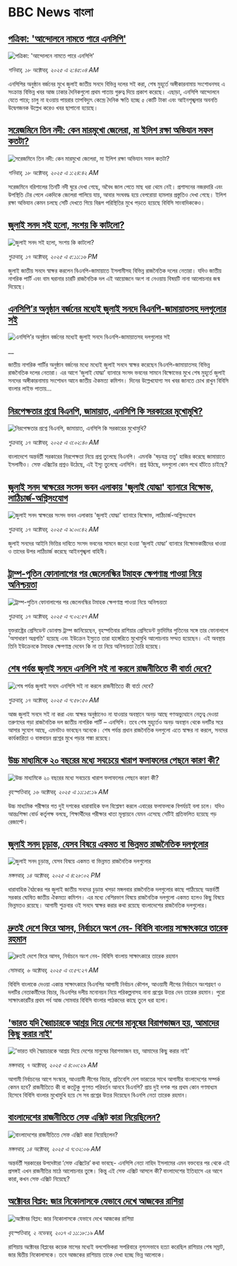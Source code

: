 # BBC News বাংলা## [পত্রিকা: 'আন্দোলনে নামতে পারে এনসিপি'](https://www.bbc.com/bengali/articles/c6293jqynpgo?at_medium=RSS&at_campaign=rss?at_campaign=githubrss)![পত্রিকা: 'আন্দোলনে নামতে পারে এনসিপি'](https://ichef.bbci.co.uk/ace/ws/240/cpsprodpb/e1b1/live/8c17c6b0-abc9-11f0-8d01-f54ba30a7b8d.jpg)_শনিবার, ১৮ অক্টোবর, ২০২৫ এ ২:৪৫:০৪ AM_এনসিপির অনুষ্ঠান বর্জনের মুখে জুলাই জাতীয় সনদে বিভিন্ন দলের সই করা, শেষ মুহূর্তে অঙ্গীকারনামায় সংশোধনসহ এ সংক্রান্ত বিভিন্ন খবর আজ ঢাকার দৈনিকগুলো প্রথম পাতায় গুরুত্ব দিয়ে প্রকাশ করেছে। এছাড়া, এনসিপি আন্দোলনে যেতে পারে; চালু না হওয়ায় পায়রার তাপবিদ্যুৎ কেন্দ্রে দৈনিক ক্ষতি হচ্ছে ৫ কোটি টাকা এবং আইনশৃঙ্খলার অবনতি উদ্বেগজনক উল্লেখ করেও খবর ছাপানো হয়েছে।## [সরেজমিনে তিন নদী: কেন মারমুখো  জেলেরা, মা ইলিশ রক্ষা অভিযান সফল কতটা?](https://www.bbc.com/bengali/articles/cy8vndxy9g6o?at_medium=RSS&at_campaign=rss?at_campaign=githubrss)![সরেজমিনে তিন নদী: কেন মারমুখো  জেলেরা, মা ইলিশ রক্ষা অভিযান সফল কতটা?](https://ichef.bbci.co.uk/ace/ws/240/cpsprodpb/89b4/live/e7b62a50-ab3f-11f0-ba75-093eca1ac29b.jpg)_শনিবার, ১৮ অক্টোবর, ২০২৫ এ ১:২৪:৪২ AM_সরেজমিনে বরিশালের তিনটি নদী ঘুরে দেখা গেছে, অবৈধ জাল পেতে মাছ ধরা থেমে নেই। প্রশাসনের নজরদারি এবং উপস্থিতি টের পেলে একদিকে জেলেরা পালিয়ে যায়, আবার সংঘবদ্ধ হয়ে বেপরোয়া হামলার প্রস্তুতিও দেখা গেছে। ইলিশ রক্ষা অভিযান কেমন চলছে সেটি দেখতে গিয়ে বিরূপ পরিস্থিতির মুখে পড়তে হয়েছে বিবিসি সাংবাদিককেও।## [জুলাই সনদ সই হলো, সংশয় কি কাটলো?](https://www.bbc.com/bengali/articles/c5yl5x1w833o?at_medium=RSS&at_campaign=rss?at_campaign=githubrss)![জুলাই সনদ সই হলো, সংশয় কি কাটলো?](https://ichef.bbci.co.uk/ace/ws/240/cpsprodpb/01d9/live/b4c7ff40-ab73-11f0-9045-ff945a3371d8.jpg)_শুক্রবার, ১৭ অক্টোবর, ২০২৫ এ ৫:১১:১৬ PM_জুলাই জাতীয় সনদে স্বাক্ষর করলেন বিএনপি-জামায়াতে ইসলামীসহ বিভিন্ন রাজনৈতিক দলের নেতারা। যদিও জাতীয় নাগরিক পার্টি এবং বাম ঘরানার চারটি রাজনৈতিক দল এই আয়োজনে অংশ না নেওয়ায় বিষয়টি নানা আলোচনার জন্ম দিয়েছে।## [এনসিপি’র অনুষ্ঠান বর্জনের মধ্যেই জুলাই সনদে বিএনপি-জামায়াতসহ দলগুলোর সই](https://www.bbc.co.uk/bengali/live/cy8vn1y25qjt?at_medium=RSS&at_campaign=rss?at_campaign=githubrss)![এনসিপি’র অনুষ্ঠান বর্জনের মধ্যেই জুলাই সনদে বিএনপি-জামায়াতসহ দলগুলোর সই](https://ichef.bbci.co.uk/ace/standard/240/cpsprodpb/312a/live/b9f426a0-ab7e-11f0-b2a1-6f537f66f9aa.jpg)__জাতীয় নাগরিক পার্টির অনুষ্ঠান বর্জনের মধ্যে মধ্যেই জুলাই সনদে স্বাক্ষর করেছেন বিএনপি-জামায়াতসহ বিভিন্ন রাজনৈতিক দলের নেতারা। এর আগে ‘জুলাই যোদ্ধা’ ব্যানারে সংসদ ভবনের সামনে বিক্ষোভের মুখে শেষ মুহূর্তে জুলাই সনদের অঙ্গীকারনামায় সংশোধন আনে জাতীয় ঐকমত্য কমিশন। দিনের উল্লেখযোগ্য সব খবর জানতে চোখ রাখুন বিবিসি বাংলার লাইভ পাতায়...## [নিরপেক্ষতার প্রশ্নে বিএনপি, জামায়াত, এনসিপি কি সরকারের মুখোমুখি?](https://www.bbc.com/bengali/articles/c9wvrd5epg9o?at_medium=RSS&at_campaign=rss?at_campaign=githubrss)![নিরপেক্ষতার প্রশ্নে বিএনপি, জামায়াত, এনসিপি কি সরকারের মুখোমুখি?](https://ichef.bbci.co.uk/ace/ws/240/cpsprodpb/16da/live/d2af1e50-aae5-11f0-b2a1-6f537f66f9aa.jpg)_শুক্রবার, ১৭ অক্টোবর, ২০২৫ এ ৩:০২:৪০ AM_বাংলাদেশে অন্তর্বর্তী সরকারের নিরপেক্ষতা নিয়ে প্রশ্ন তুলেছে বিএনপি। এমনকি 'ষড়যন্ত্র তত্ত্ব' হাজির করেছে জামায়াতে ইসলামীও। সেফ এক্সিটের প্রশ্নও উঠেছে, এই ইস্যূ তুলেছে এনসিপি। প্রশ্ন উঠছে, দলগুলো কোন পথে হাঁটতে চাইছে?## [জুলাই সনদ স্বাক্ষরের সংসদ ভবন এলাকায় 'জুলাই যোদ্ধা' ব্যানারে বিক্ষোভ, লাঠিচার্জ-অগ্নিসংযোগ](https://www.bbc.com/bengali/articles/ckg17x15ydyo?at_medium=RSS&at_campaign=rss?at_campaign=githubrss)![জুলাই সনদ স্বাক্ষরের সংসদ ভবন এলাকায় 'জুলাই যোদ্ধা' ব্যানারে বিক্ষোভ, লাঠিচার্জ-অগ্নিসংযোগ](https://ichef.bbci.co.uk/ace/ws/240/cpsprodpb/aaf7/live/4d317a70-ab35-11f0-a94b-bd0a0d9557d9.jpg)_শুক্রবার, ১৭ অক্টোবর, ২০২৫ এ ৯:০০:৪২ AM_জুলাই সনদের আইনি ভিত্তির দাবিতে সংসদ ভবনের সামনে জড়ো হওয়া ‘জুলাই যোদ্ধা’ ব্যানারে বিক্ষোভকারীদের ধাওয়া ও তাদের উপর লাঠিচার্জ করেছে আইনশৃঙ্খলা বাহিনী।## [ট্রাম্প-পুতিন ফোনালাপের পর জেলেনস্কির টমাহক ক্ষেপণাস্ত্র পাওয়া নিয়ে অনিশ্চয়তা](https://www.bbc.com/bengali/articles/cwyk1rrw2gyo?at_medium=RSS&at_campaign=rss?at_campaign=githubrss)![ট্রাম্প-পুতিন ফোনালাপের পর জেলেনস্কির টমাহক ক্ষেপণাস্ত্র পাওয়া নিয়ে অনিশ্চয়তা](https://ichef.bbci.co.uk/ace/ws/240/cpsprodpb/50a4/live/006820e0-ab21-11f0-ba75-093eca1ac29b.jpg)_শুক্রবার, ১৭ অক্টোবর, ২০২৫ এ ৭:০২:৫৭ AM_যুক্তরাষ্ট্রের প্রেসিডেন্ট ডোনাল্ড ট্রাম্প জানিয়েছেন, বৃহস্পতিবার রাশিয়ার প্রেসিডেন্ট ভ্লাদিমির পুতিনের সঙ্গে তার ফোনালাপে 'অসাধারণ অগ্রগতি' হয়েছে এবং ইউক্রেন ইস্যুতে তারা হাঙ্গেরিতে মুখোমুখি আলোচনায় সম্মত হয়েছেন। এই অবস্থায় তিনি ইউক্রেনকে টমাহক ক্ষেপণাস্ত্র দেবেন কি না তা নিয়ে অনিশ্চয়তা তৈরি হয়েছে।## [শেষ পর্যন্ত জুলাই সনদে এনসিপি সই না করলে রাজনীতিতে কী বার্তা দেবে?](https://www.bbc.com/bengali/articles/c9d6lnnnjj5o?at_medium=RSS&at_campaign=rss?at_campaign=githubrss)![শেষ পর্যন্ত জুলাই সনদে এনসিপি সই না করলে রাজনীতিতে কী বার্তা দেবে?](https://ichef.bbci.co.uk/ace/ws/240/cpsprodpb/8ab4/live/a94cce70-ab28-11f0-a94b-bd0a0d9557d9.jpg)_শুক্রবার, ১৭ অক্টোবর, ২০২৫ এ ৭:৫৮:৫০ AM_আজ জুলাই সনদে সই না করা এবং স্বাক্ষর অনুষ্ঠানেও না যাওয়ার অবস্থানে অনড় আছে গণঅভ্যুত্থানে নেতৃত্ব দেওয়া তরুণদের গড়া রাজনৈতিক দল জাতীয় নাগরিক পার্টি – এনসিপি। তবে শেষ মুহূর্তেও অনড় অবস্থান থেকে দলটির সরে আসার সুযোগ আছে, এমনটাও ভাবছেন অনেকে। শেষ পর্যন্ত প্রধান রাজনৈতিক দলগুলো এতে স্বাক্ষর না করলে, সনদের কার্যকারিতা ও বাস্তবায়ন প্রশ্নের মুখে পড়ার শঙ্কা রয়েছে।## [উচ্চ মাধ্যমিকে ২০ বছরের মধ্যে সবচেয়ে খারাপ ফলাফলের পেছনে কারণ কী?](https://www.bbc.com/bengali/articles/cp8y77w5780o?at_medium=RSS&at_campaign=rss?at_campaign=githubrss)![উচ্চ মাধ্যমিকে ২০ বছরের মধ্যে সবচেয়ে খারাপ ফলাফলের পেছনে কারণ কী?](https://ichef.bbci.co.uk/ace/ws/240/cpsprodpb/117e/live/a4da6820-aa83-11f0-b2a1-6f537f66f9aa.jpg)_বৃহস্পতিবার, ১৬ অক্টোবর, ২০২৫ এ ১১:১৫:১৯ AM_উচ্চ মাধ্যমিক পরীক্ষার গত দুই দশকের ধারাবাহিক ফল বিশ্লেষণ করলে এবারের ফলাফলকে বিপর্যয়ই বলা চলে। যদিও আন্তঃশিক্ষা বোর্ড কর্তৃপক্ষ বলছে, শিক্ষার্থীদের পরীক্ষার খাতা মূল্যায়নে যেমন এসেছে সেটিই প্রতিফলিত হয়েছে গড় রেজাল্টে।## [জুলাই সনদ চূড়ান্ত, যেসব বিষয়ে একমত বা ভিন্নমত রাজনৈতিক দলগুলোর](https://www.bbc.com/bengali/articles/c797nzlnel8o?at_medium=RSS&at_campaign=rss?at_campaign=githubrss)![জুলাই সনদ চূড়ান্ত, যেসব বিষয়ে একমত বা ভিন্নমত রাজনৈতিক দলগুলোর](https://ichef.bbci.co.uk/ace/ws/240/cpsprodpb/768b/live/7e156a40-a917-11f0-92db-77261a15b9d2.jpg)_মঙ্গলবার, ১৪ অক্টোবর, ২০২৫ এ ৪:২৮:০২ PM_ধারাবাহিক বৈঠকের পর জুলাই জাতীয় সনদের চূড়ান্ত খসড়া মঙ্গলবার রাজনৈতিক দলগুলোর কাছে পাঠিয়েছে অন্তর্বর্তী সরকার ঘোষিত জাতীয় ঐকমত্য কমিশন। এর মধ্যে বেশিরভাগ বিষয়ে রাজনৈতিক দলগুলো একমত হলেও কিছু বিষয়ে ভিন্নমতও রয়েছে। আগামী শুক্রবার ওই সনদে স্বাক্ষর করার কথা রয়েছে বাংলাদেশের রাজনৈতিক দলগুলোর।## [দ্রুতই দেশে ফিরে আসব, নির্বাচনে অংশ নেব- বিবিসি বাংলায় সাক্ষাৎকারে তারেক রহমান](https://www.bbc.com/bengali/articles/cx2nv1jdk35o?at_medium=RSS&at_campaign=rss?at_campaign=githubrss)![দ্রুতই দেশে ফিরে আসব, নির্বাচনে অংশ নেব- বিবিসি বাংলায় সাক্ষাৎকারে তারেক রহমান](https://ichef.bbci.co.uk/ace/ws/240/cpsprodpb/546c/live/8ca02b60-a217-11f0-80f5-61832317d528.png)_সোমবার, ৬ অক্টোবর, ২০২৫ এ ৩:৫৭:২৭ AM_বিবিসি বাংলাকে দেওয়া একান্ত সাক্ষাৎকারে বিএনপির আগামী নির্বাচন কৌশল, আওয়ামী লীগের নির্বাচনে অংশগ্রহণ ও দলটির নেতাকর্মীদের বিচার, বিএনপির দলীয় মনোনয়ন নিয়ে পরিকল্পনাসহ নানা প্রশ্নের উত্তর দেন তারেক রহমান। পুরো সাক্ষাৎকারটির প্রথম পর্ব আজ সোমবার বিবিসি বাংলার পাঠকদের কাছে তুলে ধরা হলো।## ['ভারত যদি স্বৈরাচারকে আশ্রয় দিয়ে দেশের মানুষের বিরাগভাজন হয়,  আমাদের কিছু করার নাই'](https://www.bbc.com/bengali/articles/cvgq7ykkrg2o?at_medium=RSS&at_campaign=rss?at_campaign=githubrss)!['ভারত যদি স্বৈরাচারকে আশ্রয় দিয়ে দেশের মানুষের বিরাগভাজন হয়,  আমাদের কিছু করার নাই'](https://ichef.bbci.co.uk/ace/ws/240/cpsprodpb/182b/live/06be7120-a1fc-11f0-947b-6b8b23372a50.png)_মঙ্গলবার, ৭ অক্টোবর, ২০২৫ এ ৪:০০:২৯ AM_আগামী নির্বাচনের আগে সংস্কার, আওয়ামী লীগের বিচার, প্রতিবেশি দেশ ভারতের সাথে আগামীর বাংলাদেশের সম্পর্ক কেমন হবে? রাজনীতিতে কী বা কতটুকু গুণগত পরিবর্তন আনবে বিএনপি?  প্রায় দুই দশক পর প্রথম কোন গণমাধ্যম হিসেবে বিবিসি বাংলার মুখোমুখি হয়ে সে সব প্রশ্নের উত্তর দিয়েছেন বিএনপি নেতা তারেক রহমান।## [বাংলাদেশের রাজনীতিতে সেফ এক্সিট কারা নিয়েছিলেন?](https://www.bbc.com/bengali/articles/c0kp4nl52zpo?at_medium=RSS&at_campaign=rss?at_campaign=githubrss)![বাংলাদেশের রাজনীতিতে সেফ এক্সিট কারা নিয়েছিলেন?](https://ichef.bbci.co.uk/ace/ws/240/cpsprodpb/14e3/live/2a5297e0-a83e-11f0-92db-77261a15b9d2.jpg)_মঙ্গলবার, ১৪ অক্টোবর, ২০২৫ এ ৭:৩২:০৬ AM_অন্তর্বর্তী সরকারের উপদেষ্টারা ‘সেফ এক্সিটের’ কথা ভাবছে- এনসিপি নেতা নাহিদ ইসলামের এমন বক্তব্যের পর থেকে এই প্রসঙ্গই এখন রাজনীতির মাঠে আলোচনার তুঙ্গে। কিন্তু এই সেফ এক্সিট আসলে কী? বাংলাদেশের ইতিহাসে এর আগে কারা, কখন সেফ এক্সিট নিয়েছে?## [অক্টোবর বিপ্লব: জার নিকোলাসকে যেভাবে দেখে আজকের রাশিয়া](https://www.bbc.com/bengali/news-41844745?at_medium=RSS&at_campaign=rss?at_campaign=githubrss)![অক্টোবর বিপ্লব: জার নিকোলাসকে যেভাবে দেখে আজকের রাশিয়া](https://ichef.bbci.co.uk/ace/standard/240/cpsprodpb/4B30/production/_98584291_tsar.jpg)_বৃহস্পতিবার, ২ নভেম্বর, ২০১৭ এ ১১:১৮:১৯ AM_রাশিয়ায় অক্টোবর বিপ্লবের কয়েক মাসের মধ্যেই বলশেভিকরা সপরিবারে নৃশংসভাবে হত্যা করেছিল রাশিয়ার শেষ সম্রাট, জার দ্বিতীয় নিকোলাসকে। তবে আজকের রাশিয়ায় তাকে দেখা হচ্ছে ভিন্ন আলোকে।